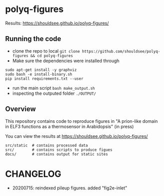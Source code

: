 # polyq-figures

Results: https://shouldsee.github.io/polyq-figures/

## Running the code

- clone the repo to local `git clone https://github.com/shouldsee/polyq-figures && cd polyq-figures`
- Make sure the dependencies were installed through
```
sudo apt-get install -y graphviz
sudo bash -e install-binary.sh
pip install requirements.txt --user
```
- run the main script `bash make_output.sh`
- inspecting the outputed folder `./OUTPUT/`

## Overview

This repository contains code to reproduce figures in "A prion-like domain in ELF3 functions as a thermosensor in Arabidopsis" (in press)

You can view the results at https://shouldsee.github.io/polyq-figures/ 


```
src/static  # contains processed data
src/        # contains scripts to produce figues
docs/       # contains output for static sites
```

# CHANGELOG

- 20200715: reindexed pileup figures. added "fig2e-inlet"

